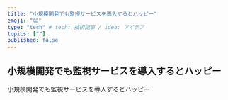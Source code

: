 ```yaml
---
title: "小規模開発でも監視サービスを導入するとハッピー"
emoji: "😊"
type: "tech" # tech: 技術記事 / idea: アイデア
topics: [""]
published: false
---
```


## 小規模開発でも監視サービスを導入するとハッピー

小規模開発でも監視サービスを導入するとハッピー
